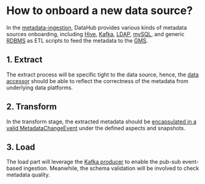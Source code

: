 # How to onboard a new data source?

In the [metadata-ingestion](https://github.com/linkedin/datahub/tree/master/metadata-ingestion), DataHub provides various kinds of metadata sources onboarding, including [Hive](https://github.com/linkedin/datahub/tree/master/metadata-ingestion/sql-etl), [Kafka](https://github.com/linkedin/datahub/tree/master/contrib/metadata-ingestion/python/kafka-etl), [LDAP](https://github.com/linkedin/datahub/tree/master/metadata-ingestion/ldap-etl), [mySQL](https://github.com/linkedin/datahub/tree/master/metadata-ingestion/sql-etl), and generic [RDBMS](https://github.com/linkedin/datahub/tree/master/metadata-ingestion/sql-etl) as ETL scripts to feed the metadata to the [GMS](../what/gms.md).

## 1. Extract
The extract process will be specific tight to the data source, hence, the [data accessor](https://github.com/linkedin/datahub/blob/master/metadata-ingestion/ldap-etl/ldap_etl.py#L103) should be able to reflect the correctness of the metadata from underlying data platforms.

## 2. Transform
In the transform stage, the extracted metadata should be [encapsulated in a valid MetadataChangeEvent](https://github.com/linkedin/datahub/blob/master/metadata-ingestion/ldap-etl/ldap_etl.py#L56) under the defined aspects and snapshots. 

## 3. Load
The load part will leverage the [Kafka producer](https://github.com/linkedin/datahub/blob/master/metadata-ingestion/ldap-etl/ldap_etl.py#L80) to enable the pub-sub event-based ingestion. Meanwhile, the schema validation will be involved to check metadata quality.
